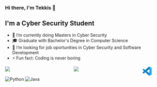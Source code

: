 ### Hi there, I'm Tekkis 👋

## I'm a Cyber Security Student
- 🔭 I’m currently doing Masters in Cyber Security
- 🎓 Graduate with Bachelor's Degree in Computer Science
- 💼 I’m looking for job oportunities in Cyber Security and Software Development
- ⚡ Fun fact: Coding is never boring

<img align="left" width=45% src="https://github-readme-stats.vercel.app/api?username=ptekkis18&show_icons=true&theme=tokyonight&title_color=62fbfa&icon_color=00ff46&text_color=FFFFFF&border_radius=20&bg_color=202020"/>
<img align="left" width=45% src="https://github-readme-stats.vercel.app/api/top-langs/?username=ptekkis18&layout=donut"/>

<img alt="Visual Studio Code" width="30px" src="https://raw.githubusercontent.com/github/explore/80688e429a7d4ef2fca1e82350fe8e3517d3494d/topics/visual-studio-code/visual-studio-code.png" />

<img alt="Python" width="30px" src="https://cdn4.iconfinder.com/data/icons/logos-and-brands/512/267_Python_logo-512.png" />

<img alt="Java" width="40px" src="https://cdn3.iconfinder.com/data/icons/logos-and-brands-adobe/512/181_Java-512.png" />
<!--
![Anurag's GitHub stats](https://github-readme-stats.vercel.app/api?username=ptekkis18&show_icons=true&theme=tokyonight&title_color=62fbfa&icon_color=00ff46&text_color=FFFFFF&border_radius=20&bg_color=202020)
[![Top Langs](https://github-readme-stats.vercel.app/api/top-langs/?username=ptekkis18&layout=donut)](https://github.com/anuraghazra/github-readme-stats)
**ptekkis18/ptekkis18** is a ✨ _special_ ✨ repository because its `README.md` (this file) appears on your GitHub profile.

Here are some ideas to get you started:

- 🔭 I’m currently working on ...
- 🌱 I’m currently learning ...
- 👯 I’m looking to collaborate on ...
- 🤔 I’m looking for help with ...
- 💬 Ask me about ...
- 📫 How to reach me: ...
- 😄 Pronouns: ...
- ⚡ Fun fact: ...
-->
